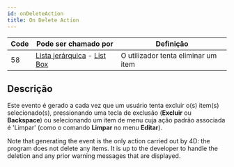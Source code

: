 ```yaml
---
id: onDeleteAction
title: On Delete Action
---
```


| Code | Pode ser chamado por                                                                           | Definição                           |
| ---- | ---------------------------------------------------------------------------------------------- | ----------------------------------- |
| 58   | [Lista jerárquica](FormObjects/list_overview.md) - [List Box](FormObjects/listbox_overview.md) | O utilizador tenta eliminar um item |

## Descrição

Este evento é gerado a cada vez que um usuário tenta excluir o(s) item(s) selecionado(s), pressionando uma tecla de exclusão (**Excluir** ou **Backspace**) ou selecionando um item de menu cuja ação padrão associada é 'Limpar' (como o comando **Limpar** no menu **Editar**).

Note that generating the event is the only action carried out by 4D: the program does not delete any items. It is up to the developer to handle the deletion and any prior warning messages that are displayed.
